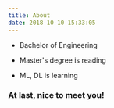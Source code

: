 ```yaml
---
title: About
date: 2018-10-10 15:33:05
---
```


- Bachelor of Engineering

- Master's degree is reading

- ML, DL is learning



### At last, nice to meet you!